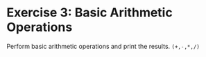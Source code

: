 # Exercise 3: Basic Arithmetic Operations

Perform basic arithmetic operations and print the results. `(+,-,*,/)`
